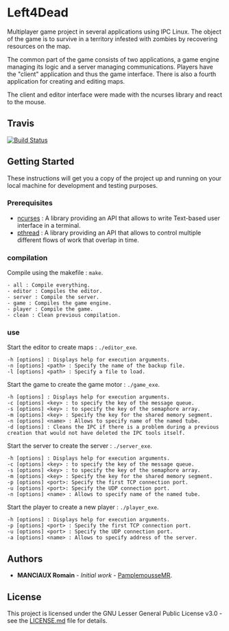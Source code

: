 # Left4Dead

Multiplayer game project in several applications using IPC Linux.
The object of the game is to survive in a territory infested with zombies by recovering resources on the map.

The common part of the game consists of two applications, a game engine managing its logic and a server
managing communications. Players have the "client" application and thus the game interface.
There is also a fourth application for creating and editing maps.

The client and editor interface were made with the ncurses library and react to the mouse.

## Travis

[![Build Status](https://travis-ci.com/PamplemousseMR/Left4Dead.svg?branch=master)](https://travis-ci.com/PamplemousseMR/Left4Dead)

## Getting Started

These instructions will get you a copy of the project up and running on your local machine for development and testing purposes.

### Prerequisites

- [ncurses](https://en.wikipedia.org/wiki/Ncurses) : A library providing an API that allows to write Text-based user interface in a terminal.
- [pthread](https://en.wikipedia.org/wiki/POSIX_Threads) : A library providing an API that allows to control multiple different flows of work that overlap in time.

### compilation

Compile using the makefile : `make`.

```
- all : Compile everything.
- editor : Compiles the editor.
- server : Compile the server.
- game : Compiles the game engine.
- player : Compile the game.
- clean : Clean previous compilation.
```

### use

Start the editor to create maps : `./editor_exe`.
```
-h [options] : Displays help for execution arguments. 
-n [options] <path> : Specify the name of the backup file.
-l [options] <path> : Specify a file to load.
```

Start the game to create the game motor : `./game_exe`.
```
-h [options] : Displays help for execution arguments. 
-c [options] <key> : to specify the key of the message queue.
-s [options] <key> : to specify the key of the semaphore array. 
-m [options] <key> : Specify the key for the shared memory segment.
-n [options] <name> : Allows to specify name of the named tube.
-d [options] : Cleans the IPC if there is a problem during a previous creation that would not have deleted the IPC tools itself.
```

Start the server to create the server : `./server_exe`.
```
-h [options] : Displays help for execution arguments. 
-c [options] <key> : to specify the key of the message queue.
-s [options] <key> : to specify the key of the semaphore array. 
-m [options] <key> : Specify the key for the shared memory segment.
-p [options] <port>: Specify the first TCP connection port.
-u [options] <port>: Specify the UDP connection port.
-n [options] <name> : Allows to specify name of the named tube.
```

Start the player to create a new player : `./player_exe`.
```
-h [options] : Displays help for execution arguments. 
-p [options] <port> : Specify the first TCP connection port.
-u [options] <port> : Specify the UDP connection port.
-a [options] <name> : Allows to specify address of the server.
```

## Authors

* **MANCIAUX Romain** - *Initial work* - [PamplemousseMR](https://github.com/PamplemousseMR).

## License

This project is licensed under the GNU Lesser General Public License v3.0 - see the [LICENSE.md](LICENSE.md) file for details.
